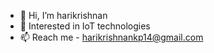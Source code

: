 - 👋 Hi, I’m harikrishnan
- 👀 Interested in IoT technologies
- 📫 Reach me - harikrishnankp14@gmail.com

<!---
Thelastblackpearl/Thelastblackpearl is a ✨ special ✨ repository because its `README.md` (this file) appears on your GitHub profile.
You can click the Preview link to take a look at your changes.
--->
